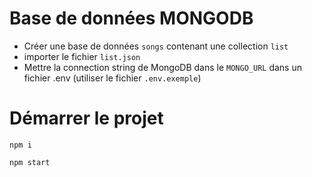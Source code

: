 # Base de données MONGODB
- Créer une base de données ```songs``` contenant une collection ```list```
- importer le fichier ```list.json```
- Mettre la connection string de MongoDB dans le ```MONGO_URL``` dans un fichier .env (utiliser le fichier ```.env.exemple```)


# Démarrer le projet 
```npm i```

```npm start```
